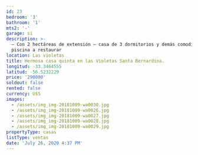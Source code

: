 ```yaml
---
id: 23
bedroom: '3'
bathroom: '1'
mts2: '-'
garage: si
description: >-
  – Con 2 hectáreas de extensión – casa de 3 dormitorios y demás comodidades –
  piscina a restaurar
location: Las violetas
title: Hermosa casa quinta en las Violetas Santa Bernardina.
longitud: -33.3464555
latitud: -56.5232229
price: '290000'
soldout: false
rented: false
currency: U$S
images:
  - /assets/img_img-20181009-wa0030.jpg
  - /assets/img_img-20181009-wa0026.jpg
  - /assets/img_img-20181009-wa0027.jpg
  - /assets/img_img-20181009-wa0028.jpg
  - /assets/img_img-20181009-wa0029.jpg
propertyType: casas
listType: ventas
date: 'July 26, 2020 4:37 PM'
---
```


